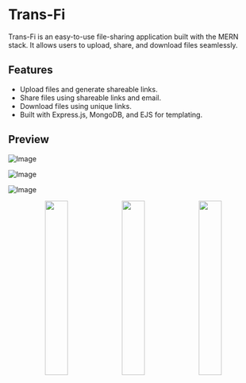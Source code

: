 # Trans-Fi

Trans-Fi is an easy-to-use file-sharing application built with the MERN stack. It allows users to upload, share, and download files seamlessly.

## Features

- Upload files and generate shareable links.
- Share files using shareable links and email.
- Download files using unique links.
- Built with Express.js, MongoDB, and EJS for templating.

## Preview

![Image](https://github.com/user-attachments/assets/b040a842-693d-48f9-a85a-1f1586c8c680)

![Image](https://github.com/user-attachments/assets/82765874-0451-4d68-9275-733eceb43905)

![Image](https://github.com/user-attachments/assets/773d4e72-e277-450b-b266-c2dee7453912)

<p align="center">
  <img src="https://github.com/user-attachments/assets/2a94466e-bb42-48b7-ac01-130d5ac45079" width="30%">
  <img src="https://github.com/user-attachments/assets/c64004e7-1d9b-4960-9cee-2e53a8ec4121" width="30%">
  <img src="https://github.com/user-attachments/assets/ee6edfd4-3cbf-420b-8e8d-5e2a30072c44" width="30%">
</p>
